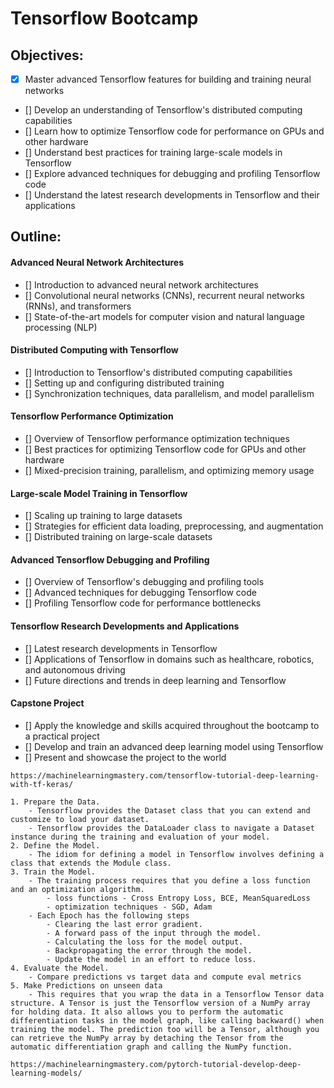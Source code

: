 
# Tensorflow Bootcamp

## Objectives:

- [x] Master advanced Tensorflow features for building and training neural networks
- [] Develop an understanding of Tensorflow's distributed computing capabilities
- [] Learn how to optimize Tensorflow code for performance on GPUs and other hardware
- [] Understand best practices for training large-scale models in Tensorflow
- [] Explore advanced techniques for debugging and profiling Tensorflow code
- [] Understand the latest research developments in Tensorflow and their applications

## Outline:

#### Advanced Neural Network Architectures

- [] Introduction to advanced neural network architectures
- [] Convolutional neural networks (CNNs), recurrent neural networks (RNNs), and transformers
- [] State-of-the-art models for computer vision and natural language processing (NLP)

#### Distributed Computing with Tensorflow

- [] Introduction to Tensorflow's distributed computing capabilities
- [] Setting up and configuring distributed training
- [] Synchronization techniques, data parallelism, and model parallelism

#### Tensorflow Performance Optimization

- [] Overview of Tensorflow performance optimization techniques
- [] Best practices for optimizing Tensorflow code for GPUs and other hardware
- [] Mixed-precision training, parallelism, and optimizing memory usage

#### Large-scale Model Training in Tensorflow

- [] Scaling up training to large datasets
- [] Strategies for efficient data loading, preprocessing, and augmentation
- [] Distributed training on large-scale datasets

#### Advanced Tensorflow Debugging and Profiling

- [] Overview of Tensorflow's debugging and profiling tools
- [] Advanced techniques for debugging Tensorflow code
- [] Profiling Tensorflow code for performance bottlenecks

#### Tensorflow Research Developments and Applications

- [] Latest research developments in Tensorflow
- [] Applications of Tensorflow in domains such as healthcare, robotics, and autonomous driving
- [] Future directions and trends in deep learning and Tensorflow

#### Capstone Project

- [] Apply the knowledge and skills acquired throughout the bootcamp to a practical project
- [] Develop and train an advanced deep learning model using Tensorflow
- [] Present and showcase the project to the world




```
https://machinelearningmastery.com/tensorflow-tutorial-deep-learning-with-tf-keras/ 

1. Prepare the Data. 
    - Tensorflow provides the Dataset class that you can extend and customize to load your dataset.
    - Tensorflow provides the DataLoader class to navigate a Dataset instance during the training and evaluation of your model.
2. Define the Model.
    - The idiom for defining a model in Tensorflow involves defining a class that extends the Module class.
3. Train the Model.
    - The training process requires that you define a loss function and an optimization algorithm.
        - loss functions - Cross Entropy Loss, BCE, MeanSquaredLoss
        - optimization techniques - SGD, Adam
    - Each Epoch has the following steps 
        - Clearing the last error gradient.
        - A forward pass of the input through the model.
        - Calculating the loss for the model output.
        - Backpropagating the error through the model.
        - Update the model in an effort to reduce loss.
4. Evaluate the Model.
    - Compare predictions vs target data and compute eval metrics 
5. Make Predictions on unseen data
    - This requires that you wrap the data in a Tensorflow Tensor data structure. A Tensor is just the Tensorflow version of a NumPy array for holding data. It also allows you to perform the automatic differentiation tasks in the model graph, like calling backward() when training the model. The prediction too will be a Tensor, although you can retrieve the NumPy array by detaching the Tensor from the automatic differentiation graph and calling the NumPy function.
```

```
https://machinelearningmastery.com/pytorch-tutorial-develop-deep-learning-models/
```